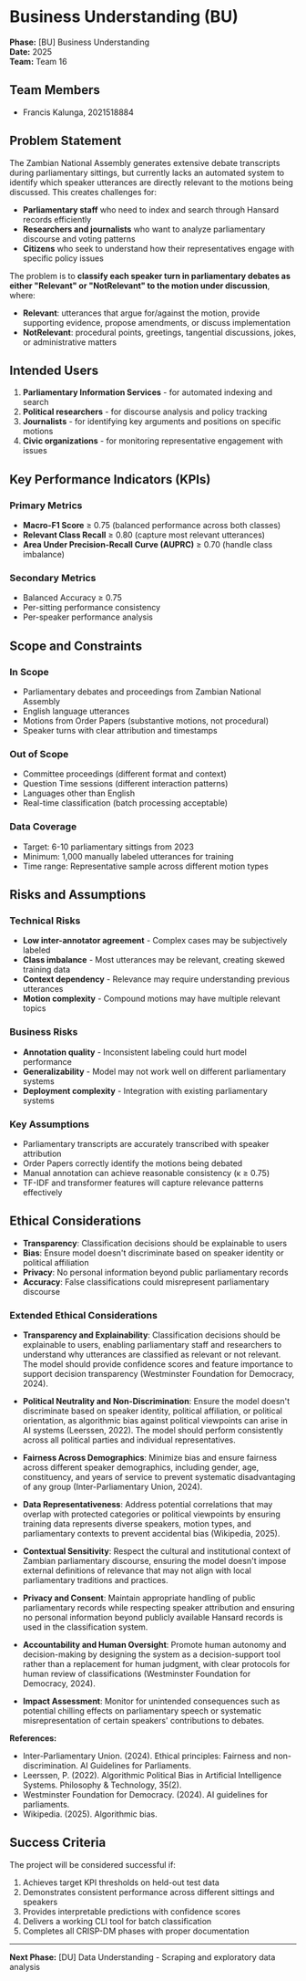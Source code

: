 # Business Understanding (BU)

**Phase:** [BU] Business Understanding  
**Date:** 2025  
**Team:** Team 16  

## Team Members

- Francis Kalunga, 2021518884

## Problem Statement

The Zambian National Assembly generates extensive debate transcripts during parliamentary sittings, but currently lacks an automated system to identify which speaker utterances are directly relevant to the motions being discussed. This creates challenges for:

- **Parliamentary staff** who need to index and search through Hansard records efficiently
- **Researchers and journalists** who want to analyze parliamentary discourse and voting patterns
- **Citizens** who seek to understand how their representatives engage with specific policy issues

The problem is to **classify each speaker turn in parliamentary debates as either "Relevant" or "NotRelevant" to the motion under discussion**, where:

- **Relevant**: utterances that argue for/against the motion, provide supporting evidence, propose amendments, or discuss implementation
- **NotRelevant**: procedural points, greetings, tangential discussions, jokes, or administrative matters

## Intended Users

1. **Parliamentary Information Services** - for automated indexing and search
2. **Political researchers** - for discourse analysis and policy tracking  
3. **Journalists** - for identifying key arguments and positions on specific motions
4. **Civic organizations** - for monitoring representative engagement with issues

## Key Performance Indicators (KPIs)

### Primary Metrics

- **Macro-F1 Score** ≥ 0.75 (balanced performance across both classes)
- **Relevant Class Recall** ≥ 0.80 (capture most relevant utterances)
- **Area Under Precision-Recall Curve (AUPRC)** ≥ 0.70 (handle class imbalance)

### Secondary Metrics

- Balanced Accuracy ≥ 0.75
- Per-sitting performance consistency
- Per-speaker performance analysis

## Scope and Constraints

### In Scope

- Parliamentary debates and proceedings from Zambian National Assembly
- English language utterances
- Motions from Order Papers (substantive motions, not procedural)
- Speaker turns with clear attribution and timestamps

### Out of Scope

- Committee proceedings (different format and context)
- Question Time sessions (different interaction patterns)
- Languages other than English
- Real-time classification (batch processing acceptable)

### Data Coverage

- Target: 6-10 parliamentary sittings from 2023
- Minimum: 1,000 manually labeled utterances for training
- Time range: Representative sample across different motion types

## Risks and Assumptions

### Technical Risks

- **Low inter-annotator agreement** - Complex cases may be subjectively labeled
- **Class imbalance** - Most utterances may be relevant, creating skewed training data
- **Context dependency** - Relevance may require understanding previous utterances
- **Motion complexity** - Compound motions may have multiple relevant topics

### Business Risks

- **Annotation quality** - Inconsistent labeling could hurt model performance
- **Generalizability** - Model may not work well on different parliamentary systems
- **Deployment complexity** - Integration with existing parliamentary systems

### Key Assumptions

- Parliamentary transcripts are accurately transcribed with speaker attribution
- Order Papers correctly identify the motions being debated
- Manual annotation can achieve reasonable consistency (κ ≥ 0.75)
- TF-IDF and transformer features will capture relevance patterns effectively

## Ethical Considerations

- **Transparency**: Classification decisions should be explainable to users
- **Bias**: Ensure model doesn't discriminate based on speaker identity or political affiliation  
- **Privacy**: No personal information beyond public parliamentary records
- **Accuracy**: False classifications could misrepresent parliamentary discourse

### Extended Ethical Considerations

- **Transparency and Explainability**: Classification decisions should be explainable to users, enabling parliamentary staff and researchers to understand why utterances are classified as relevant or not relevant. The model should provide confidence scores and feature importance to support decision transparency (Westminster Foundation for Democracy, 2024).

- **Political Neutrality and Non-Discrimination**: Ensure the model doesn't discriminate based on speaker identity, political affiliation, or political orientation, as algorithmic bias against political viewpoints can arise in AI systems (Leerssen, 2022). The model should perform consistently across all political parties and individual representatives.

- **Fairness Across Demographics**: Minimize bias and ensure fairness across different speaker demographics, including gender, age, constituency, and years of service to prevent systematic disadvantaging of any group (Inter-Parliamentary Union, 2024).

- **Data Representativeness**: Address potential correlations that may overlap with protected categories or political viewpoints by ensuring training data represents diverse speakers, motion types, and parliamentary contexts to prevent accidental bias (Wikipedia, 2025).

- **Contextual Sensitivity**: Respect the cultural and institutional context of Zambian parliamentary discourse, ensuring the model doesn't impose external definitions of relevance that may not align with local parliamentary traditions and practices.

- **Privacy and Consent**: Maintain appropriate handling of public parliamentary records while respecting speaker attribution and ensuring no personal information beyond publicly available Hansard records is used in the classification system.

- **Accountability and Human Oversight**: Promote human autonomy and decision-making by designing the system as a decision-support tool rather than a replacement for human judgment, with clear protocols for human review of classifications (Westminster Foundation for Democracy, 2024).

- **Impact Assessment**: Monitor for unintended consequences such as potential chilling effects on parliamentary speech or systematic misrepresentation of certain speakers' contributions to debates.

**References:**
- Inter-Parliamentary Union. (2024). Ethical principles: Fairness and non-discrimination. AI Guidelines for Parliaments.
- Leerssen, P. (2022). Algorithmic Political Bias in Artificial Intelligence Systems. Philosophy & Technology, 35(2).
- Westminster Foundation for Democracy. (2024). AI guidelines for parliaments.
- Wikipedia. (2025). Algorithmic bias.

## Success Criteria

The project will be considered successful if:

1. Achieves target KPI thresholds on held-out test data
2. Demonstrates consistent performance across different sittings and speakers
3. Provides interpretable predictions with confidence scores
4. Delivers a working CLI tool for batch classification
5. Completes all CRISP-DM phases with proper documentation

---

**Next Phase:** [DU] Data Understanding - Scraping and exploratory data analysis
